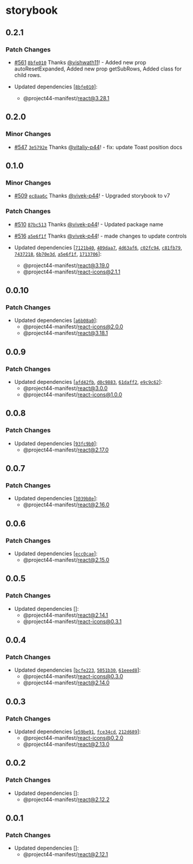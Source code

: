# storybook

## 0.2.1

### Patch Changes

- [#561](https://github.com/project44/manifest/pull/561)
  [`8bfe010`](https://github.com/project44/manifest/commit/8bfe0109f1cf0c9104b05e6d237404cd7c4352c8)
  Thanks [@vishwath11](https://github.com/vishwath11)! - Added new prop autoResetExpanded, Added new
  prop getSubRows, Added class for child rows.

- Updated dependencies
  [[`8bfe010`](https://github.com/project44/manifest/commit/8bfe0109f1cf0c9104b05e6d237404cd7c4352c8)]:
  - @project44-manifest/react@3.28.1

## 0.2.0

### Minor Changes

- [#547](https://github.com/project44/manifest/pull/547)
  [`3e5792e`](https://github.com/project44/manifest/commit/3e5792eb3420928a489e378c43acd0f2e6e03477)
  Thanks [@vitaliy-p44](https://github.com/vitaliy-p44)! - fix: update Toast position docs

## 0.1.0

### Minor Changes

- [#509](https://github.com/project44/manifest/pull/509)
  [`ec8aa6c`](https://github.com/project44/manifest/commit/ec8aa6c2c7f1363515ca12e01e6106ee62325624)
  Thanks [@vivek-p44](https://github.com/vivek-p44)! - Upgraded storybook to v7

### Patch Changes

- [#510](https://github.com/project44/manifest/pull/510)
  [`87bc513`](https://github.com/project44/manifest/commit/87bc513b9dfe318fbb1a1d4c6609e6b707d588f5)
  Thanks [@vivek-p44](https://github.com/vivek-p44)! - Updated package name

* [#516](https://github.com/project44/manifest/pull/516)
  [`a5e6f1f`](https://github.com/project44/manifest/commit/a5e6f1f560e81dfef04b0af039ff445eec69866f)
  Thanks [@vivek-p44](https://github.com/vivek-p44)! - made changes to update controls

* Updated dependencies
  [[`7121b40`](https://github.com/project44/manifest/commit/7121b4046c9c094bae839bf8cb73e39332e01dc7),
  [`409daa7`](https://github.com/project44/manifest/commit/409daa7c7ff75ee737c2eaebc91bf07f42b6d772),
  [`4d63af6`](https://github.com/project44/manifest/commit/4d63af6c7359f7748e31f6ba3fac951db040cdae),
  [`c02fc94`](https://github.com/project44/manifest/commit/c02fc94649628c7a80a2074d3fafecbe1722f755),
  [`c81fb79`](https://github.com/project44/manifest/commit/c81fb79a18975194529d512c001932d463cadfb4),
  [`7437218`](https://github.com/project44/manifest/commit/7437218a1bcbff0f37f3c7c089cb0508ec55b6a3),
  [`6b70e3d`](https://github.com/project44/manifest/commit/6b70e3d45669b99ac77ef208bca736793f6ca676),
  [`a5e6f1f`](https://github.com/project44/manifest/commit/a5e6f1f560e81dfef04b0af039ff445eec69866f),
  [`1713706`](https://github.com/project44/manifest/commit/1713706686d27227cc811e5da5d17157239c2e64)]:
  - @project44-manifest/react@3.19.0
  - @project44-manifest/react-icons@2.1.1

## 0.0.10

### Patch Changes

- Updated dependencies
  [[`a6b08a0`](https://github.com/project44/manifest/commit/a6b08a042e5e5adcc595f0829aa72efa8789f77e)]:
  - @project44-manifest/react-icons@2.0.0
  - @project44-manifest/react@3.18.1

## 0.0.9

### Patch Changes

- Updated dependencies
  [[`afd42fb`](https://github.com/project44/manifest/commit/afd42fbb4ea3598655ceac7d414e2cf203940c02),
  [`d0c9883`](https://github.com/project44/manifest/commit/d0c98830c864178d538244746bd859a65db4cb35),
  [`61daff2`](https://github.com/project44/manifest/commit/61daff26f77ba68100af41766b235af05e898304),
  [`e9c9c62`](https://github.com/project44/manifest/commit/e9c9c62559f91e18d1dc8794cbfd3f08edbfa064)]:
  - @project44-manifest/react@3.0.0
  - @project44-manifest/react-icons@1.0.0

## 0.0.8

### Patch Changes

- Updated dependencies
  [[`93fc9b0`](https://github.com/project44/manifest/commit/93fc9b0b98c92d53455f613a5d8618c0ed51968a)]:
  - @project44-manifest/react@2.17.0

## 0.0.7

### Patch Changes

- Updated dependencies
  [[`3039b8e`](https://github.com/project44/manifest/commit/3039b8e12a5652c9bb928d379d58c84fb9039edc)]:
  - @project44-manifest/react@2.16.0

## 0.0.6

### Patch Changes

- Updated dependencies
  [[`ecc0cae`](https://github.com/project44/manifest/commit/ecc0caefd5b2ace1d34184bdf38d98d38906f761)]:
  - @project44-manifest/react@2.15.0

## 0.0.5

### Patch Changes

- Updated dependencies []:
  - @project44-manifest/react@2.14.1
  - @project44-manifest/react-icons@0.3.1

## 0.0.4

### Patch Changes

- Updated dependencies
  [[`bcfe223`](https://github.com/project44/manifest/commit/bcfe22313dd5fe0cca692af09f05b4f20575e485),
  [`5051b30`](https://github.com/project44/manifest/commit/5051b3070c5a440656d6e75c03021e8e8480853b),
  [`61eeed8`](https://github.com/project44/manifest/commit/61eeed8157b5b024e73e970762803dcd3361bcb5)]:
  - @project44-manifest/react-icons@0.3.0
  - @project44-manifest/react@2.14.0

## 0.0.3

### Patch Changes

- Updated dependencies
  [[`e59be91`](https://github.com/project44/manifest/commit/e59be9163df31701cd26856759ba7f7f05b2aaf6),
  [`fce34cd`](https://github.com/project44/manifest/commit/fce34cd2432ee95a64525d568cfa71eb53cbe093),
  [`212d689`](https://github.com/project44/manifest/commit/212d689351fdbdd7bf227bf7c4f965ce50ca578d)]:
  - @project44-manifest/react-icons@0.2.0
  - @project44-manifest/react@2.13.0

## 0.0.2

### Patch Changes

- Updated dependencies []:
  - @project44-manifest/react@2.12.2

## 0.0.1

### Patch Changes

- Updated dependencies []:
  - @project44-manifest/react@2.12.1
